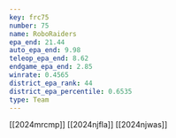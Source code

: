 ```yaml
---
key: frc75
number: 75
name: RoboRaiders
epa_end: 21.44
auto_epa_end: 9.98
teleop_epa_end: 8.62
endgame_epa_end: 2.85
winrate: 0.4565
district_epa_rank: 44
district_epa_percentile: 0.6535
type: Team
---
```

[[2024mrcmp]]
[[2024njfla]]
[[2024njwas]]
